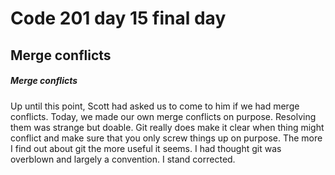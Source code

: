 # Code 201 day 15 final day
## Merge conflicts

##### Merge conflicts
Up until this point, Scott had asked us to come to him if we had merge conflicts. Today, we made our own merge conflicts on purpose. Resolving them was strange but doable. Git really does make it clear when thing might conflict and make sure that you only screw things up on purpose. The more I find out about git the more useful it seems. I had thought git was overblown and largely a convention. I stand corrected.
